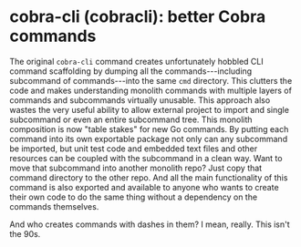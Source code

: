 # cobra-cli (cobracli): better Cobra commands

The original `cobra-cli` command creates unfortunately hobbled CLI command scaffolding by dumping all the commands---including subcommand of commands---into the same `cmd` directory. This clutters the code and makes understanding monolith commands with multiple layers of commands and subcommands virtually unusable. This approach also wastes the very useful ability to allow external project to import and single subcommand or even an entire subcommand tree. This monolith composition is now "table stakes" for new Go commands. By putting each command into its own exportable package not only can any subcommand be imported, but unit test code and embedded text files and other resources can be coupled with the subcommand in a clean way. Want to move that subcommand into another monolith repo? Just copy that command directory to the other repo. And all the main functionality of this command is also exported and available to anyone who wants to create their own code to do the same thing without a dependency on the commands themselves.

And who creates commands with dashes in them? I mean, really. This isn't the 90s.
